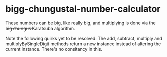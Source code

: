 # bigg-chungustal-number-calculator
These numbers can be big, like really big, and multiplying is done via the b̶i̶g̶ ̶c̶h̶u̶n̶g̶u̶s̶ Karatsuba algorithm.

Note the following quirks yet to be resolved:
The add, subtract, multiply and multiplyBySingleDigit methods return a new instance instead of altering the current instance.
There's no consitancy in this.
